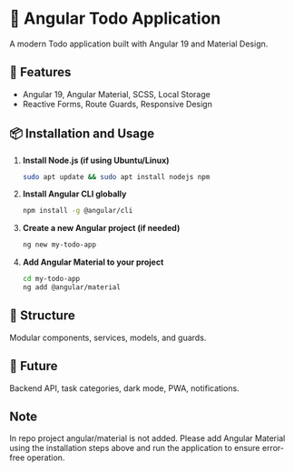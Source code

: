 # 📝 Angular Todo Application

A modern Todo application built with Angular 19 and Material Design.

## 🚀 Features

* Angular 19, Angular Material, SCSS, Local Storage
* Reactive Forms, Route Guards, Responsive Design

## 📦 Installation and Usage

1. **Install Node.js (if using Ubuntu/Linux)**
   ```bash
   sudo apt update && sudo apt install nodejs npm
   ```

2. **Install Angular CLI globally**
   ```bash
   npm install -g @angular/cli
   ```

3. **Create a new Angular project (if needed)**
   ```bash
   ng new my-todo-app
   ```

4. **Add Angular Material to your project**
   ```bash
   cd my-todo-app
   ng add @angular/material
   ```

## 📁 Structure

Modular components, services, models, and guards.

## 🔧 Future

Backend API, task categories, dark mode, PWA, notifications.

## Note

In repo project angular/material is not added. Please add Angular Material using the installation steps above and run the application to ensure error-free operation.
